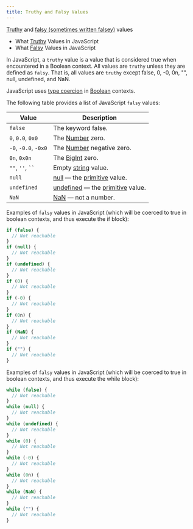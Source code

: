 ```yaml
---
title: Truthy and Falsy Values
---
```


<Intro>

[Truthy](https://developer.mozilla.org/en-US/docs/Glossary/Truthy) and [falsy (sometimes written falsey)](https://developer.mozilla.org/en-US/docs/Glossary/Falsy) values

</Intro>


<YouWillLearn isChapter={true}>

- What [Truthy](https://developer.mozilla.org/en-US/docs/Glossary/Truthy) Values in JavaScript
- What [Falsy](https://developer.mozilla.org/en-US/docs/Glossary/Falsy) Values in JavaScript

</YouWillLearn>

In JavaScript, a `truthy` value is a value that is considered true when encountered in a Boolean context. All values are `truthy` unless they are defined as `falsy`. That is, all values are `truthy` except false, 0, -0, 0n, "", null, undefined, and NaN.

JavaScript uses [type coercion](https://developer.mozilla.org/en-US/docs/Glossary/Type_Conversion) in [Boolean](https://developer.mozilla.org/en-US/docs/Glossary/Boolean) contexts.

The following table provides a list of JavaScript `falsy` values:

| Value                 | Description                         |
| --------------------- | ----------------------------------- |
| `false`               | The keyword false.                |
| `0`, `0.0`, `0x0`     | The [Number](https://developer.mozilla.org/en-US/docs/Web/JavaScript/Reference/Global_Objects/Number) zero.                  |
| `-0`,  `-0.0`, `-0x0` | The [Number](https://developer.mozilla.org/en-US/docs/Web/JavaScript/Reference/Global_Objects/Number) negative zero.         |
| `0n`, `0x0n`          | The [BigInt](https://developer.mozilla.org/en-US/docs/Web/JavaScript/Reference/Global_Objects/BigInt) zero.                 |
| `""`, `''`, ` `` `   | Empty [string](https://developer.mozilla.org/en-US/docs/Glossary/String) value.               |
| `null`                | [null](https://developer.mozilla.org/en-US/docs/Glossary/Null) — the [primitive](https://developer.mozilla.org/en-US/docs/Glossary/Primitive) value.  |
| `undefined`           | [undefined](https://developer.mozilla.org/en-US/docs/Glossary/Undefined) — the [primitive](https://developer.mozilla.org/en-US/docs/Glossary/Primitive) value.  |
| `NaN`                 | [NaN](https://developer.mozilla.org/en-US/docs/Web/JavaScript/Reference/Global_Objects/NaN) — not a number.               |

Examples of `falsy` values in JavaScript (which will be coerced to true in boolean contexts, and thus execute the if block):

```js
if (false) {
  // Not reachable
}
if (null) {
  // Not reachable
}
if (undefined) {
  // Not reachable
}
if (0) {
  // Not reachable
}
if (-0) {
  // Not reachable
}
if (0n) {
  // Not reachable
}
if (NaN) {
  // Not reachable
}
if ("") {
  // Not reachable
}
```

Examples of `falsy` values in JavaScript (which will be coerced to true in boolean contexts, and thus execute the while block):

```js
while (false) {
  // Not reachable
}
while (null) {
  // Not reachable
}
while (undefined) {
  // Not reachable
}
while (0) {
  // Not reachable
}
while (-0) {
  // Not reachable
}
while (0n) {
  // Not reachable
}
while (NaN) {
  // Not reachable
}
while ("") {
  // Not reachable
}
```
